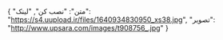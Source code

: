 {
  "متن": "نصب کن",
  "لینک": "https://s4.uupload.ir/files/1640934830950_xs38.jpg",
  "تصویر": "http://www.upsara.com/images/t908756_.jpg"
}
